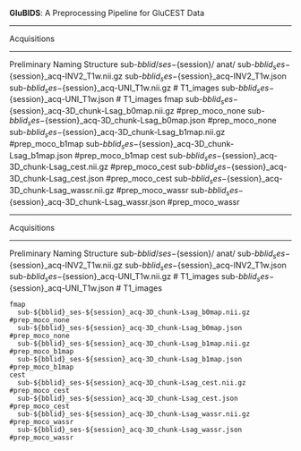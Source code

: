 
**GluBIDS**: A Preprocessing Pipeline for GluCEST Data

*****
Acquisitions
*****

Preliminary Naming Structure
sub-${bblid}/
  ses-${session}/
    anat/
      sub-${bblid}_ses-${session}_acq-INV2_T1w.nii.gz
      sub-${bblid}_ses-${session}_acq-INV2_T1w.json
      sub-${bblid}_ses-${session}_acq-UNI_T1w.nii.gz # T1_images
      sub-${bblid}_ses-${session}_acq-UNI_T1w.json # T1_images
    fmap
      sub-${bblid}_ses-${session}_acq-3D_chunk-Lsag_b0map.nii.gz #prep_moco_none
      sub-${bblid}_ses-${session}_acq-3D_chunk-Lsag_b0map.json #prep_moco_none
      sub-${bblid}_ses-${session}_acq-3D_chunk-Lsag_b1map.nii.gz #prep_moco_b1map
      sub-${bblid}_ses-${session}_acq-3D_chunk-Lsag_b1map.json #prep_moco_b1map
    cest
      sub-${bblid}_ses-${session}_acq-3D_chunk-Lsag_cest.nii.gz #prep_moco_cest 
      sub-${bblid}_ses-${session}_acq-3D_chunk-Lsag_cest.json #prep_moco_cest
      sub-${bblid}_ses-${session}_acq-3D_chunk-Lsag_wassr.nii.gz #prep_moco_wassr
      sub-${bblid}_ses-${session}_acq-3D_chunk-Lsag_wassr.json #prep_moco_wassr


*****
Acquisitions
*****

Preliminary Naming Structure
sub-${bblid}/
  ses-${session}/
    anat/
      sub-${bblid}_ses-${session}_acq-INV2_T1w.nii.gz
      sub-${bblid}_ses-${session}_acq-INV2_T1w.json
      sub-${bblid}_ses-${session}_acq-UNI_T1w.nii.gz # T1_images
      sub-${bblid}_ses-${session}_acq-UNI_T1w.json # T1_images
      
          
    fmap
      sub-${bblid}_ses-${session}_acq-3D_chunk-Lsag_b0map.nii.gz #prep_moco_none
      sub-${bblid}_ses-${session}_acq-3D_chunk-Lsag_b0map.json #prep_moco_none
      sub-${bblid}_ses-${session}_acq-3D_chunk-Lsag_b1map.nii.gz #prep_moco_b1map
      sub-${bblid}_ses-${session}_acq-3D_chunk-Lsag_b1map.json #prep_moco_b1map
    cest
      sub-${bblid}_ses-${session}_acq-3D_chunk-Lsag_cest.nii.gz #prep_moco_cest 
      sub-${bblid}_ses-${session}_acq-3D_chunk-Lsag_cest.json #prep_moco_cest
      sub-${bblid}_ses-${session}_acq-3D_chunk-Lsag_wassr.nii.gz #prep_moco_wassr
      sub-${bblid}_ses-${session}_acq-3D_chunk-Lsag_wassr.json #prep_moco_wassr


      
